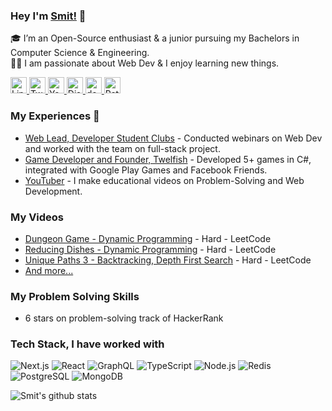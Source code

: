 ### Hey I'm [Smit!](https://smitbarmase.github.io) 🚀
🎓 I’m an Open-Source enthusiast & a junior pursuing my Bachelors in Computer Science & Engineering. </br>
👨‍💻  I am passionate about Web Dev & I enjoy learning new things. </br>

<a href="https://www.linkedin.com/in/smitbarmase">
  <img src="https://edent.github.io/SuperTinyIcons/images/svg/linkedin.svg" width="26" title="LinkedIn" />
</a>
<a href="https://twitter.com/smitbarmase">
  <img src="https://edent.github.io/SuperTinyIcons/images/svg/twitter.svg" width="26" title="Twitter" />
</a>
<a href="https://www.youtube.com/channel/UCNN-8t9vWnL0jydIHMr1KHg">
  <img src="https://edent.github.io/SuperTinyIcons/images/svg/youtube.svg" width="26" title="YouTube" />
</a>
<a href="https://discord.com/channels/@me/689540557340541026">
  <img src="https://edent.github.io/SuperTinyIcons/images/svg/discord.svg" width="26" title="Discord" />
</a>
<a href="https://dev.to/smitbarmase">
  <img src="https://edent.github.io/SuperTinyIcons/images/svg/dev_to.svg" width="26" title="dev.to"/>
</a>
<a href="https://www.patreon.com/smitbarmase">
  <img src="https://edent.github.io/SuperTinyIcons/images/svg/patreon.svg" width="26" title="Patreon" />
</a>

<br />

### My Experiences 🙌
- [Web Lead, Developer Student Clubs](https://dsc.community.dev/) - Conducted webinars on Web Dev and worked with the team on full-stack project.
- [Game Developer and Founder, Twelfish](https://play.google.com/store/apps/dev?id=8640212175044390799&hl=en_IN&gl=US) - Developed 5+ games in C#, integrated with Google Play Games and Facebook Friends.
- [YouTuber](https://www.youtube.com/channel/UCNN-8t9vWnL0jydIHMr1KHg) - I make educational videos on Problem-Solving and Web Development.

### My Videos
- [Dungeon Game - Dynamic Programming](https://youtu.be/gSlp0dmeJGY) - Hard - LeetCode
- [Reducing Dishes - Dynamic Programming](https://youtu.be/3P9A_epkJUI) - Hard - LeetCode
- [Unique Paths 3 - Backtracking, Depth First Search](https://youtu.be/hCx8ENz2Vtw) - Hard - LeetCode
- [And more...](https://www.youtube.com/channel/UCNN-8t9vWnL0jydIHMr1KHg)

### My Problem Solving Skills
- 6 stars on problem-solving track of HackerRank

### Tech Stack, I have worked with
![Next.js](https://img.shields.io/badge/-Next.js-222?&logo=next.js)
![React](https://img.shields.io/badge/-React-222?&logo=React)
![GraphQL](https://img.shields.io/badge/-GraphQL-222?&logo=graphql&logoColor=e535ab)
![TypeScript](https://img.shields.io/badge/-TypeScript-222?&logo=typescript&logoColor=007acc)
![Node.js](https://img.shields.io/badge/-Node.js-222?&logo=node.js)
![Redis](https://img.shields.io/badge/-Redis-222?&logo=redis)
![PostgreSQL](https://img.shields.io/badge/-PostgreSQL-222?&logo=postgresql&logoColor=30648c)
![MongoDB](https://img.shields.io/badge/-MongoDB-222?&logo=mongodb&logoColor=4db33d)

![Smit's github stats](https://github-readme-stats.vercel.app/api?username=smitbarmase&show_icons=true&hide_border=true)
<br />

